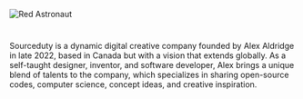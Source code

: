 ![Red Astronaut](https://github.com/user-attachments/assets/92f9dc62-4f97-4b95-b2da-9f0d4f284b09)

#

Sourceduty is a dynamic digital creative company founded by Alex Aldridge in late 2022, based in Canada but with a vision that extends globally. As a self-taught designer, inventor, and software developer, Alex brings a unique blend of talents to the company, which specializes in sharing open-source codes, computer science, concept ideas, and creative inspiration.
